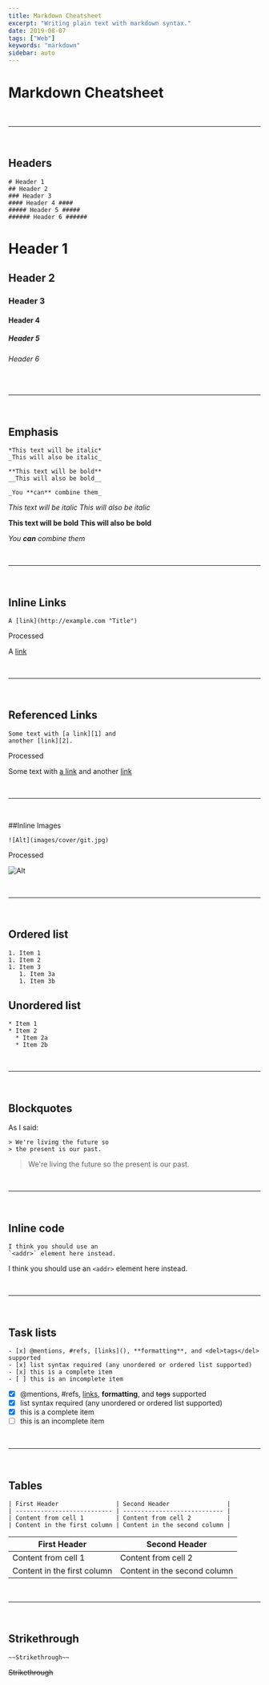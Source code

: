 ```yaml
---
title: Markdown Cheatsheet
excerpt: "Writing plain text with markdown syntax."
date: 2019-08-07
tags: ["Web"]
keywords: "markdown"
sidebar: auto
---
```


# Markdown Cheatsheet

<br>
<hr>
<br>

## Headers

```
# Header 1
## Header 2
### Header 3
#### Header 4 ####
##### Header 5 #####
###### Header 6 ######
```

# Header 1

## Header 2

### Header 3

#### Header 4

##### Header 5

###### Header 6

<br>
<hr >
<br>

## Emphasis

```
*This text will be italic*
_This will also be italic_

**This text will be bold**
__This will also be bold__

_You **can** combine them_
```

_This text will be italic_
_This will also be italic_

**This text will be bold**
**This will also be bold**

_You **can** combine them_

<br>
<hr >
<br>

## Inline Links

```
A [link](http://example.com "Title")
```

Processed

A [link](http://example.com "Title")

<br>
<hr>
<br>

## Referenced Links

```
Some text with [a link][1] and
another [link][2].
```

Processed

[1]: http://example.com/ "Title"
[2]: http://example.org/ "Title"

Some text with [a link][1] and
another [link][2]

<br>
<hr>
<br>

##Inline Images

```
![Alt](images/cover/git.jpg)
```

Processed

![Alt](images/cover/git.jpg)

<br>
<hr >
<br>

## Ordered list

```
1. Item 1
1. Item 2
1. Item 3
   1. Item 3a
   1. Item 3b
```

## Unordered list

```
* Item 1
* Item 2
  * Item 2a
  * Item 2b
```

<br>
<hr >
<br>

## Blockquotes

As I said:

```
> We're living the future so
> the present is our past.
```

> We're living the future so
> the present is our past.

<br>
<hr >
<br>

## Inline code

```
I think you should use an
`<addr>` element here instead.
```

I think you should use an
`<addr>` element here instead.

<br>
<hr >
<br>

## Task lists

```
- [x] @mentions, #refs, [links](), **formatting**, and <del>tags</del> supported
- [x] list syntax required (any unordered or ordered list supported)
- [x] this is a complete item
- [ ] this is an incomplete item
```

- [x] @mentions, #refs, [links](), **formatting**, and <del>tags</del> supported
- [x] list syntax required (any unordered or ordered list supported)
- [x] this is a complete item
- [ ] this is an incomplete item

<br>
<hr >
<br>

## Tables

```
| First Header                | Second Header                |
| --------------------------- | ---------------------------- |
| Content from cell 1         | Content from cell 2          |
| Content in the first column | Content in the second column |
```

| First Header                | Second Header                |
| --------------------------- | ---------------------------- |
| Content from cell 1         | Content from cell 2          |
| Content in the first column | Content in the second column |

<br>
<hr >
<br>

## Strikethrough

```
~~Strikethrough~~
```

~~Strikethrough~~
